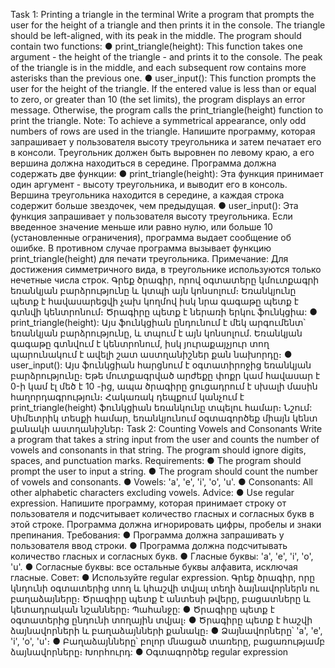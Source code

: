 Task 1: Printing a triangle in the terminal
Write a program that prompts the user for the height of a triangle and then prints it in the
console. The triangle should be left-aligned, with its peak in the middle.
The program should contain two functions:
● print_triangle(height): This function takes one argument - the height of the triangle - and
prints it to the console. The peak of the triangle is in the middle, and each subsequent
row contains more asterisks than the previous one.
● user_input(): This function prompts the user for the height of the triangle. If the entered
value is less than or equal to zero, or greater than 10 (the set limits), the program
displays an error message. Otherwise, the program calls the print_triangle(height)
function to print the triangle.
Note:
To achieve a symmetrical appearance, only odd numbers of rows are used in the triangle.
Напишите программу, которая запрашивает у пользователя высоту треугольника и
затем печатает его в консоли. Треугольник должен быть выровнен по левому краю, а его
вершина должна находиться в середине.
Программа должна содержать две функции:
● print_triangle(height): Эта функция принимает один аргумент - высоту треугольника,
и выводит его в консоль. Вершина треугольника находится в середине, а каждая
строка содержит больше звездочек, чем предыдущая.
● user_input(): Эта функция запрашивает у пользователя высоту треугольника. Если
введенное значение меньше или равно нулю, или больше 10 (установленные
ограничения), программа выдает сообщение об ошибке. В противном случае
программа вызывает функцию print_triangle(height) для печати треугольника.
Примечание:
Для достижения симметричного вида, в треугольнике используются только нечетные
числа строк.
Գրեք ծրագիր, որով օգտատերը կմուտքագրի եռանկյան բարձրությունը և կտպի այն
կոնսոլում։ Եռանկյունը պետք է հավասարեցվի չախ կողմով իսկ նրա գագաթը պետք է
գտնվի կենտրոնում։
Ծրագիրը պետք է ներառի երկու ֆունկցիա:
● print_triangle(height): Այս ֆունկցիան ընդունում է մեկ արգումենտ՝ եռանկյան
բարձրությունը, և տպում է այն կոնսոլում. Եռանկյան գագաթը գտնվում է
կենտրոնում, իսկ յուրաքայչյուր տող պարունակում է ավելի շատ աստղանիշներ
քան նախորդը։
● user_input(): Այս ֆունկցիան հարցնում է օգտատիրոջից եռանկյան բարձրությունը։
Եթե մուտքագրված արժեքը փոքր կամ հավասար է 0-ի կամ էլ մեծ է 10 -ից, ապա
ծրագիրը ցուցադրում է սխալի մասին հաղորդագրություն։ Հակառակ դեպքում
կանչում է print_triangle(height) ֆունկցիան եռանկունը տպելու համար։
Նշում:
Սիմետրիկ տեսքի համար, եռանկյունում օգտագործեք միայն կենտ քանակի
աստղանիշներ։
Task 2: Counting Vowels and Consonants
Write a program that takes a string input from the user and counts the number of vowels
and consonants in that string. The program should ignore digits, spaces, and punctuation
marks.
Requirements:
● The program should prompt the user to input a string.
● The program should count the number of vowels and consonants.
● Vowels: 'a', 'e', 'i', 'o', 'u'.
● Consonants: All other alphabetic characters excluding vowels.
Advice:
● Use regular expression.
Напишите программу, которая принимает строку от пользователя и подсчитывает
количество гласных и согласных букв в этой строке. Программа должна игнорировать
цифры, пробелы и знаки препинания.
Требования:
● Программа должна запрашивать у пользователя ввод строки.
● Программа должна подсчитывать количество гласных и согласных букв.
● Гласные буквы: 'a', 'e', 'i', 'o', 'u'.
● Согласные буквы: все остальные буквы алфавита, исключая гласные.
Совет:
● Используйте regular expression.
Գրեք ծրագիր, որը կնդունի օգտատերից տող և կհաշվի տվյալ տեղի ձայնավորներն ու
բաղաձայները։ Ծրագիրը պետք է անտեսի թվերը, բացատները և կետադրական
նշանները։
Պահանջը:
● Ծրագիրը պետք է օգտատերից ընդունի տողային տվյալ։
● Ծրագիրը պետք է հաշվի ձայնավորների և բաղաձայնների քանակը։
● Ձայնավորները՝ 'a', 'e', 'i', 'o', 'u'։
● Բաղաձայնները՝ բոլոր մնացած տառերը, բացառությամբ ձայնավորները։
Խորհուրդ:
● Օգտագործեք regular expression
